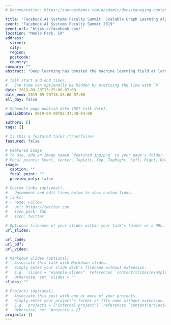 ```yaml
---
# Documentation: https://sourcethemes.com/academic/docs/managing-content/

title: "Facebook AI Systems Faculty Summit: Scalable Graph Learning Algorithms"
event: "Facebook AI Systems Faculty Summit 2019"
event_url: "https://facebook.com/"
location: "Menlo Park, CA"
address:
  street:
  city:
  region:
  postcode:
  country:
summary: ""
abstract: "Deep learning has boosted the machine learning field at large and created significant increases in the performance of tasks including speech recognition, image classification, object detection, and recommendation. It has opened the door to complex tasks, such as self-driving and super-human image recognition. However, the important techniques used in deep learning, e.g. convolutional neural networks, are designed for Euclidean data type and do not directly apply on graphs. This problem is solved by embedding graphs into a lower dimensional Euclidean space, generating a regular structure. There is also prior work on applying convolutions directly on graphs and using sampling to choose neighbor elements. Systems that use this technique are called graph convolution networks (GCNs). GCNs have proven to be successful at graph learning tasks like link prediction and graph classification. Recent work has pushed the scale of GCNs to billions of edges but significant work remains to extend learned graph systems beyond recommendation systems with specific structure and to support big data models such as streaming graphs."

# Talk start and end times.
#   End time can optionally be hidden by prefixing the line with `#`.
date: 2019-09-20T15:25:00-07:00
date_end: 2019-09-20T15:35:00-07:00
all_day: false

# Schedule page publish date (NOT talk date).
publishDate: 2019-09-20T08:37:48-04:00

authors: []
tags: []

# Is this a featured talk? (true/false)
featured: false

# Featured image
# To use, add an image named `featured.jpg/png` to your page's folder. 
# Focal points: Smart, Center, TopLeft, Top, TopRight, Left, Right, BottomLeft, Bottom, BottomRight.
image:
  caption: ""
  focal_point: ""
  preview_only: false

# Custom links (optional).
#   Uncomment and edit lines below to show custom links.
# links:
# - name: Follow
#   url: https://twitter.com
#   icon_pack: fab
#   icon: twitter

# Optional filename of your slides within your talk's folder or a URL.
url_slides:

url_code:
url_pdf:
url_video:

# Markdown Slides (optional).
#   Associate this talk with Markdown slides.
#   Simply enter your slide deck's filename without extension.
#   E.g. `slides = "example-slides"` references `content/slides/example-slides.md`.
#   Otherwise, set `slides = ""`.
slides: ""

# Projects (optional).
#   Associate this post with one or more of your projects.
#   Simply enter your project's folder or file name without extension.
#   E.g. `projects = ["internal-project"]` references `content/project/deep-learning/index.md`.
#   Otherwise, set `projects = []`.
projects: []
---
```

